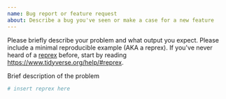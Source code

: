 ```yaml
---
name: Bug report or feature request
about: Describe a bug you've seen or make a case for a new feature
---
```


Please briefly describe your problem and what output you expect. Please include a minimal reproducible example (AKA a reprex). If you've never heard of a [reprex](http://reprex.tidyverse.org/) before, start by reading <https://www.tidyverse.org/help/#reprex>.

Brief description of the problem

```r
# insert reprex here
```
